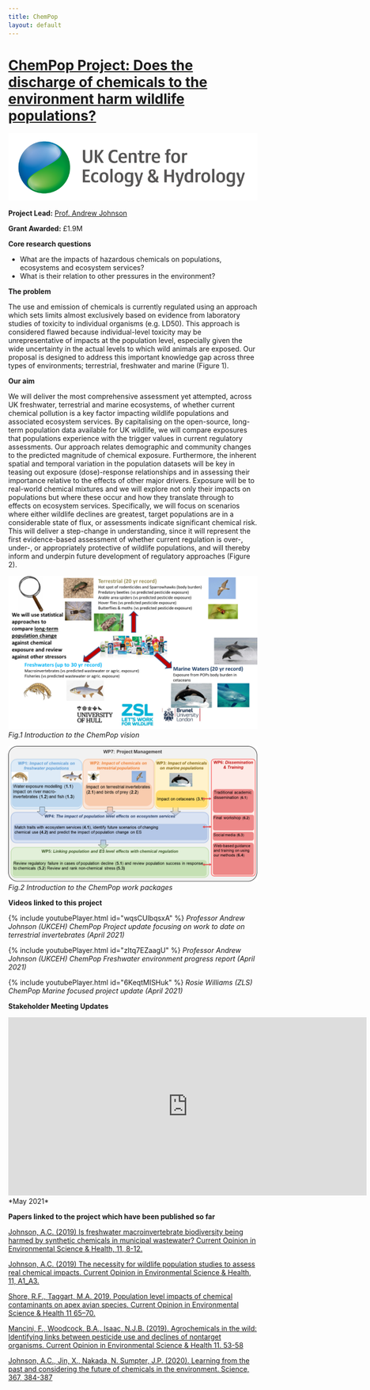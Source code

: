 ```yaml
---
title: ChemPop
layout: default
---
```


# [ChemPop Project: Does the discharge of chemicals to the environment harm wildlife populations?](https://www.ceh.ac.uk/our-science/projects/chempop-does-discharge-chemicals-environment-harm-wildlife-populations) 

![](/assets/img//ceh-logo.png)

**Project Lead:** [Prof. Andrew Johnson](https://www.ceh.ac.uk/staff/andrew-johnson)

**Grant Awarded:** £1.9M

**Core research questions**

+ What are the impacts of hazardous chemicals on populations, ecosystems and ecosystem services?
+ What is their relation to other pressures in the environment?

**The problem** 

The use and emission of chemicals is currently regulated using an approach which sets limits almost exclusively based on evidence from laboratory studies of toxicity to individual organisms (e.g. LD50). This approach is considered flawed because individual-level toxicity may be unrepresentative of impacts at the population level, especially given the wide uncertainty in the actual levels to which wild animals are exposed. Our proposal is designed to address this important knowledge gap across three types of environments; terrestrial, freshwater and marine (Figure 1). 

**Our aim** 

We will deliver the most comprehensive assessment yet attempted, across UK freshwater, terrestrial and marine ecosystems, of whether current chemical pollution is a key factor impacting wildlife populations and associated ecosystem services. By capitalising on the open-source, long-term population data available for UK wildlife, we will compare exposures that populations experience with the trigger values in current regulatory assessments. Our approach relates demographic and community changes to the predicted magnitude of chemical exposure. Furthermore, the inherent spatial and temporal variation in the population datasets will be key in teasing out exposure (dose)-response relationships and in assessing their importance relative to the effects of other major drivers. Exposure will be to real-world chemical mixtures and we will explore not only their impacts on populations but where these occur and how they translate through to effects on ecosystem services. Specifically, we will focus on scenarios where either wildlife declines are greatest, target populations are in a considerable state of flux, or assessments indicate significant chemical risk. This will deliver a step-change in understanding, since it will represent the first evidence-based assessment of whether current regulation is over-, under-, or appropriately protective of wildlife populations, and will thereby inform and underpin future development of regulatory approaches (Figure 2).




![](/assets/img/ChemPopFig1.png)
*Fig.1 Introduction to the ChemPop vision*


![](/assets/img/ChemPopFig2.png)
*Fig.2 Introduction to the ChemPop work packages*




**Videos linked to this project**

{% include youtubePlayer.html id="wqsCUlbqsxA" %}
*Professor Andrew Johnson (UKCEH) ChemPop Project update focusing on work to date on terrestrial invertebrates (April 2021)*


{% include youtubePlayer.html id="zItq7EZaagU" %}
*Professor Andrew Johnson (UKCEH) ChemPop Freshwater environment progress report (April 2021)*


{% include youtubePlayer.html id="6KeqtMISHuk" %}
*Rosie Williams (ZLS) ChemPop Marine focused project update (April 2021)*





**Stakeholder Meeting Updates**

<embed src="https://ercite.github.io/assets/img/Stakeholder meeting May 2021.pdf" type="application/pdf" width="725px" height="360px" />
*May 2021*






**Papers linked to the project which have been published so far**

[Johnson, A.C. (2019) Is freshwater macroinvertebrate biodiversity being harmed by synthetic chemicals in municipal wastewater?  Current Opinion in Environmental Science & Health, 11, 8-12.](https://doi.org/10.1016/j.coesh.2019.05.005)

[Johnson, A.C. (2019) The necessity for wildlife population studies to assess real chemical impacts. Current Opinion in Environmental Science & Health, 11, A1_A3.](https://doi.org/10.1016/j.coesh.2019.10.005)

[Shore, R.F., Taggart, M.A. 2019. Population level impacts of chemical contaminants on apex avian species. Current Opinion in Environmental Science & Health 11 65–70.](https://doi.org/10.1016/j.coesh.2019.06.007)

[Mancini, F., Woodcock, B.A., Isaac, N.J.B. (2019).  Agrochemicals in the wild: Identifying links between pesticide use and declines of nontarget organisms. Current Opinion in Environmental Science & Health 11. 53-58](https://doi.org/10.1016/j.coesh.2019.07.003)

[Johnson, A.C., Jin, X., Nakada, N. Sumpter, J.P. (2020).  Learning from the past and considering the future of chemicals in the environment.  Science, 367, 384-387](https://doi.org/10.1126/science.aay6637)
